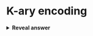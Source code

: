 # K-ary encoding
<details>
<summary><b>Reveal answer</b></summary>
A list of L numbers, where elements can be anything from 0 to k-1<br><br><img src="../../../../../media/paste-c900ac110b80b2453ff0d6f42444e294ed66e644.jpg">
</details>

